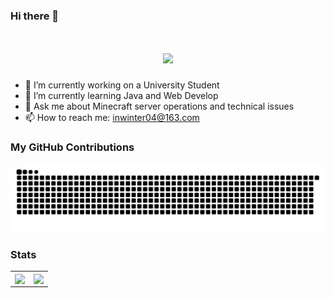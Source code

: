 ### Hi there 👋

<!--
**inwinter04/inwinter04** is a ✨ _special_ ✨ repository because its `README.md` (this file) appears on your GitHub profile.

Here are some ideas to get you started:

- 🔭 I’m currently working on ...
- 🌱 I’m currently learning ...
- 👯 I’m looking to collaborate on ...
- 🤔 I’m looking for help with ...
- 💬 Ask me about ...
- 📫 How to reach me: ...
- 😄 Pronouns: ...
- ⚡ Fun fact: ...
-->
<h1 align="center"> <a href="https://www.iamdt.cn"> <img src="https://readme-typing-svg.demolab.com?font=Fira+Code&pause=1000&width=435&lines=console.log(%22Hello%2C%20World%22);要优秀啊，不然怎么遇见优秀的人！&center=true&size=27"> </a> </h1>

- 🔭 I’m currently working on a University Student
- 🌱 I’m currently learning Java and Web Develop
- 💬 Ask me about Minecraft server operations and technical issues
- 📫 How to reach me: inwinter04@163.com

### My GitHub Contributions

<picture>
  <source media="(prefers-color-scheme: dark)" srcset="github-contribution-grid-snake-dark.svg" />
  <source media="(prefers-color-scheme: light)" srcset="github-contribution-grid-snake.svg" />
  <img alt="github-snake" src="profile-snake-contrib/github-contribution-grid-snake.svg" />
</picture>

### Stats

<table>
  <tr>
    <td>
      <img align="center" src="https://github-readme-stats.vercel.app/api?username=inwinter04&count_private=true&show_icons=true&hide_border=true" />
    </td>
    <td>
      <img align="center" src="https://github-readme-stats.vercel.app/api/top-langs/?username=inwinter04&count_private=true&hide=hack&layout=compact&hide_border=true" />
    </td>   
  </tr>
</table>
